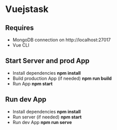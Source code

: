 # Vuejstask

## Requires

- MongoDB connection on http://localhost:27017
- Vue CLI

## Start Server and prod App

- Install dependencies **npm install**
- Build production App (if needed) **npm run build**
- Run App **npm start**

## Run dev App 

- Install dependencies **npm install**
- Run server (if needed) **npm start**
- Run dev App **npm run serve**
